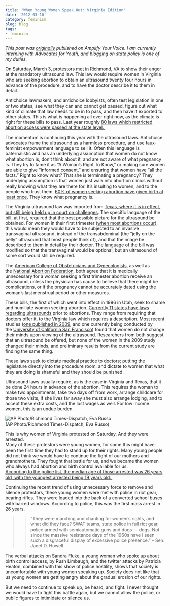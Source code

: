 ```yaml
---
title: 'When Young Women Speak Out: Virginia Edition'
date: '2012-03-10'
category: feminism
blog: blog
tags:
- feminism
---
```




_This post was [originally](http://www.amplifyyourvoice.org/u/nikki_liz/2012/3/7/Virginias-Ultrasound-Laws-Young-Women-Must-Continue-To-Be-Heard) published on Amplify Your Voice. I am currently interning with Advocates for Youth, and blogging on state policy is one of my duties._

On Saturday, March 3, [protestors met in Richmond, VA](http://www.washingtonpost.com/blogs/virginia-politics/post/more-than-30-arrested-at-anti-abortion-rally-in-richmond/2012/03/03/gIQAWFyJpR_blog.html) to show their anger at the mandatory ultrasound law. This law would require women in Virginia who are seeking abortion to obtain an ultrasound twenty four hours in advance of the procedure, and to have the doctor describe it to them in detail.  
  
Antichoice lawmakers, and antichoice lobbyists, often test legislation in one or two states, see what they can and cannot get passed, figure out what kind of climate that law needs to be in to pass, and then have it exported to other states. This is what is happening all over right now, as the climate is right for these bills to pass. Last year roughly [80 laws which restricted abortion access were passed at the state level. ](http://www.guttmacher.org/media/inthenews/2011/07/13/index.html)

  
  
The momentum is continuing this year with the ultrasound laws. Antichoice advocates frame the ultrasound as a harmless procedure, and use faux-feminist empowerment language to sell it. Often this language is paternalistic and has an underlying assumption that women do not know what abortion is, don’t think about it, and are not aware of what pregnancy is. They try to fame it as “A Woman’s Right To Know,” or making sure women are able to give “informed consent,” and ensuring that women have “all the facts.” Right to know what? That she is terminating a pregnancy? They underlying assumption is that women just walk into abortion clinics without really knowing what they are there for. It’s insulting to women, and to the people who trust them. [60% of women seeking abortion have given birth at least once](http://www.guttmacher.org/pubs/US-Abortion-Patients.pdf). They know what pregnancy is.   
  
The Virginia ultrasound law was imported from [Texas, where it is in effect, but still being held up in court on challenges](http://www.reuters.com/article/2012/01/14/us-texas-abortion-idUSTRE80C2BD20120114). The specific language of the bill, at first, required that the best possible picture for the ultrasound be obtained. For women in their first trimester ([when most abortions occur](http://www.guttmacher.org/pubs/fb_induced_abortion.html)), this would mean they would have to be subjected to an invasive transvaginal ultrasound, instead of the transabdominal (the “jelly on the belly” ultrasound that most people think of), and that the image be described to them in detail by their doctor. The language of the bill was modified so that the transvaginal would be optional, but an ultrasound of some sort would still be required.  
  
The [American College of Obstetricians and Gynecologists](http://www.acog.org/), as well as the [National Abortion Federation](http://www.prochoice.org/), both agree that it is medically unnecessary for a woman seeking a first trimester abortion receive an ultrasound, unless the physician has cause to believe that there might be complications, or if the pregnancy cannot be accurately dated using the woman’s last menstrual period or other measures.   
  
These bills, the first of which went into effect in 1996 in Utah, seek to shame and humiliate women seeking abortion. [Currently 11 states have laws regarding ultrasounds](http://www.guttmacher.org/statecenter/spibs/spib_RFU.pdf) prior to abortions. They range from requiring that doctors offer it, to the Virginia law which requires a description. Most recent studies ([one published in 2009](http://www.ncbi.nlm.nih.gov/pubmed/19340704), and one currently being conducted by the [University of California San Francisco](http://www.rawstory.com/rs/2012/02/06/study-ultrasounds-dont-stop-planned-abortions/)) found that women do not change their minds upon viewing of the ultrasound. Researchers from both suggest that an ultrasound be offered, but none of the women in the 2009 study changed their minds, and preliminary results from the current study are finding the same thing.   
  
These laws seek to dictate medical practice to doctors; putting the legislature directly into the procedure room, and dictate to women that what they are doing is shameful and they should be punished.  
  
Ultrasound laws usually require, as is the case in Virginia and Texas, that it be done 24 hours in advance of the abortion. This requires the woman to make two appointments, take two days off from work, arrange childcare for those two visits, if she lives far away she must also arrange lodging, and to accept these extra costs, and the lost wages as well. For low income women, this is an undue burden.   
  
![AP Photo/Richmond Times-Dispatch, Eva Russo](http://www.washingtonpost.com/rf/image_296w/WashingtonPost/Content/Blogs/virginia-politics/Images/Abortion_Protest_Arrests_035eb.jpg?uuid=h9UnamV9EeGi8kaOgZ8ndw)  
(AP Photo/Richmond Times-Dispatch, Eva Russo)  
  
This is why women of Virginia protested on Saturday. And they were arrested.  
Many of these protestors were young women, for some this might have been the first time they had to stand up for their rights. Many young people did not think we would have to continue the fight of our mothers and grandmothers. They fought that battle for us, and we became the women who always had abortion and birth control available for us.   
[According to the police list, the median age of those arrested was 26 years old, with the youngest arrested being 19 years old. ](http://www.washingtonpost.com/local/dems-say-va-abortion-rights-protesters-were-intimidated-gop-defends-state-capitol-police/2012/03/05/gIQAvqRwsR_story.html)  
  
Continuing the recent trend of using unnecessary force to remove and silence protestors, these young women were met with police in riot gear, bearing rifles. They were loaded into the back of a converted school buses with barred windows. According to police, this was the first mass arrest in 26 years.

> > “They were marching and chanting for women’s rights, and what did they face? SWAT teams, state police in full riot gear, police armed with semiautomatic guns and dogs — dogs. Not since the massive resistance days of the 1960s have I seen such a disgraceful display of excessive police presence.” – Sen. Janet D. Howell

The verbal attacks on Sandra Fluke, a young woman who spoke up about birth control access, by Rush Limbaugh, and the twitter attacks by Patricia Heaton, combined with this show of police hostility, shows that society is uncomfortable with young women speaking up. Society does not like that us young women are getting angry about the gradual erosion of our rights.  
  
But we need to continue to speak up, be heard, and fight. I never thought we would have to fight this battle again, but we cannot allow the police, or public figures to intimidate or silence us. 